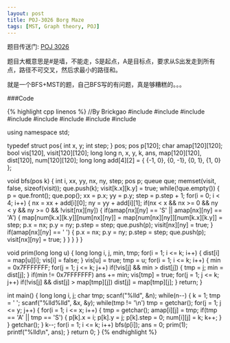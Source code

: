 ```yaml
---
layout: post
title: POJ-3026 Borg Maze 
tags: [MST, Graph theory, POJ]
---
```


题目传送门: <a href = "http://poj.org/problem?id=3026" >POJ 3026</a>

题目大概意思是#是墙，不能走，S是起点，A是目标点，要求从S出发走到所有点，路径不可交叉，然后求最小的路径和。

就是一个BFS+MST的题，自己BFS写的有问题，真是够糟糕的。。。

###Code

{% highlight cpp linenos %}
//By Brickgao
#include <iostream>
#include <cstdio>
#include <cstring>
#include <cmath>
#include <cstdlib>
#include <algorithm>
#include <vector>
#include <queue>

using namespace std;

typedef struct pos{
	int x, y;
	int step;
} pos;
pos p[120];
char amap[120][120];
bool vis[120], visit[120][120];
long long n, x, y, k, ans, map[120][120], dist[120], num[120][120];
long long add[4][2] = {
    {-1, 0}, 
    {0, -1}, 
    {0, 1}, 
    {1, 0}
};

void bfs(pos k)
{
	int i, xx, yy, nx, ny, step;
	pos p;
	queue <pos> que;
	memset(visit, false, sizeof(visit));
	que.push(k);
	visit[k.x][k.y] = true;
	while(!que.empty())
	{
		p = que.front();
		que.pop();
		xx = p.x;
		yy = p.y;
		step = p.step + 1;
		for(i = 0; i < 4; i++)
		{
			nx = xx + add[i][0];
			ny = yy + add[i][1];
			if(nx < x && nx >= 0 && ny < y && ny >= 0 && !visit[nx][ny])
			{
				if(amap[nx][ny] == 'S' || amap[nx][ny] == 'A')
				{
					map[num[k.x][k.y]][num[nx][ny]] = map[num[nx][ny]][num[k.x][k.y]] = step;
					p.x = nx;
					p.y = ny;
					p.step = step;
					que.push(p);
					visit[nx][ny] = true;
				}
				if(amap[nx][ny] == ' ')
				{
					p.x = nx;
					p.y = ny;
					p.step = step;
					que.push(p);
					visit[nx][ny] = true;
				}
			}
		}
	}
}

void prim(long long u)
{
	long long i, j, min, tmp;
	for(i = 1; i <= k; i++)
	{
		dist[i] = map[u][i];
		vis[i] = false;
	}
	vis[u] = true;
	tmp = u;
	for(i = 1; i <= k; i++)
	{
		min = 0x7FFFFFFF;
		for(j = 1; j <= k; j++)
			if(!vis[j] && min > dist[j])
			{
				tmp = j;
				min = dist[j];
			}
		if(min != 0x7FFFFFFF)
			ans += min;
		vis[tmp] = true;
		for(j = 1; j <= k; j++)
			if(!vis[j] && dist[j] > map[tmp][j])
				dist[j] = map[tmp][j];
	}
	return;
}

int main()
{
	long long i, j;
	char tmp;
	scanf("%lld", &n);
	while(n--)
	{
		k = 1;
		tmp = ' ';
		scanf("%lld%lld", &x, &y);
		while(tmp != '\n')
			tmp = getchar();
		for(j = 1; j <= y; j++)
		{
			for(i = 1; i <= x; i++)
			{
				tmp = getchar();
				amap[i][j] = tmp;
				if(tmp == 'A' || tmp == 'S')
				{
					p[k].x = i;
					p[k].y = j;
					p[k].step = 0;
					num[i][j] = k;
					k++;
				}
			}
			getchar();
		}
		k--;
		for(i = 1; i <= k; i++)
			bfs(p[i]);
		ans = 0;
		prim(1);
		printf("%lld\n", ans);
	}
    return 0;
}
{% endhighlight %}

